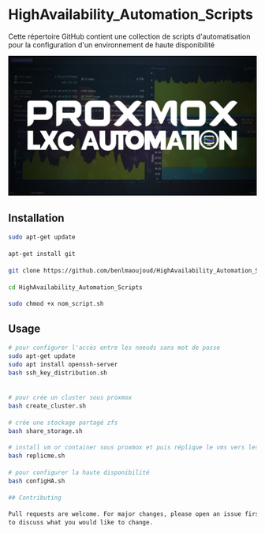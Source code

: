 # HighAvailability_Automation_Scripts

Cette répertoire GitHub contient une collection de scripts d'automatisation pour la configuration d'un environnement de haute disponibilité


![Alt text](aut.jpg?raw=true "Proxmox")

## Installation



```bash
sudo apt-get update

apt-get install git

git clone https://github.com/benlmaoujoud/HighAvailability_Automation_Scripts

cd HighAvailability_Automation_Scripts

sudo chmod +x nom_script.sh
```

## Usage

```bash
# pour configurer l'accès entre les noeuds sans mot de passe
sudo apt-get update
sudo apt install openssh-server
bash ssh_key_distribution.sh


# pour crée un cluster sous proxmox 
bash create_cluster.sh

# crée une stockage partagé zfs
bash share_storage.sh

# install vm or container sous proxmox et puis réplique le vms vers les autres noeuds
bash replicme.sh

# pour configurer la haute disponibilité 
bash configHA.sh

## Contributing

Pull requests are welcome. For major changes, please open an issue first
to discuss what you would like to change.
